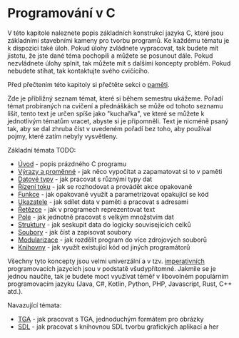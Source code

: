 # Programování v C
V této kapitole naleznete popis základních konstrukcí jazyka C, které jsou základními
stavebními kameny pro tvorbu programů. Ke každému tématu je k dispozici také úloh. Pokud úlohy
zvládnete vypracovat, tak budete mít jistotu, že jste dané téma pochopili a můžete se posunout dále.
Pokud nezvládnete úlohy splnit, tak můžete mít s dalšími koncepty problém. Pokud nebudete stíhat,
tak kontaktujte svého cvičícího.

Před přečtením této kapitoly si přečtěte sekci o [paměti](pamet.md).

Zde je přibližný seznam témat, které si během semestru ukážeme. Pořadí témat probíraných na cvičení
a přednáškách se může od tohoto seznamu lišit, tento text je určen spíše jako "kuchařka", ve které
se můžete k jednotlivým tématům vracet, abyste si je připomněli. Text je nicméně psaný tak, aby se
dal zhruba číst v uvedeném pořadí bez toho, aby používal pojmy, které zatím nebyly vysvětleny.

Základní témata TODO:
- [Úvod]() - popis prázdného C programu
- [Výrazy a proměnné]() - jak něco vypočítat a zapamatovat si to v paměti
- [Datové typy]() - jak pracovat s různými typy dat
- [Řízení toku]() - jak se rozhodovat a provádět akce opakovaně
- [Funkce]() - jak opakovaně využít a parametrizovat opakující se kód
- [Ukazatele]() - jak sdílet data v paměti a pracovat s adresami
- [Řetězce]() - jak v programech reprezentovat text
- [Pole]() - jak jednotně pracovat s velkým množstvím dat
- [Struktury]() - jak seskupit data do logicky souvisejících celků
- [Soubory]() - jak číst a zapisovat soubory
- [Modularizace]() - jak rozdělit program do více zdrojových souborů
- [Knihovny]() - jak využít existující kód od jiných programátorů

Všechny tyto koncepty jsou velmi univerzální a v tzv. [imperativních](https://cs.wikipedia.org/wiki/Imperativn%C3%AD_programov%C3%A1n%C3%AD)
programovacích jazycích jsou v podstatě všudypřítomné. Jakmile se je jednou naučíte, tak je budete
moct využívat téměř v libovolném populárním programovacím jazyku (Java, C#, Kotlin, Python, PHP,
Javascript, Rust, C++ atd.). 

Navazující témata:
- [TGA]() - jak pracovat s TGA, jednoduchým formátem pro obrázky
- [SDL]() - jak pracovat s knihovnou SDL tvorbu grafických aplikací a her
